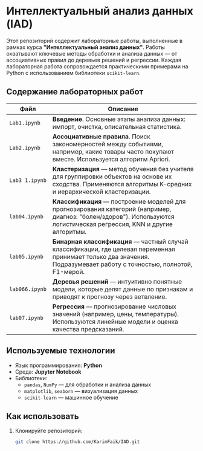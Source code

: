 # Интеллектуальный анализ данных (IAD)

Этот репозиторий содержит лабораторные работы, выполненные в рамках курса **"Интеллектуальный анализ данных"**. Работы охватывают ключевые методы обработки и анализа данных — от ассоциативных правил до деревьев решений и регрессии. Каждая лабораторная работа сопровождается практическими примерами на Python с использованием библиотеки `scikit-learn`.

## Содержание лабораторных работ

| Файл              | Описание                                                                 |
|-------------------|--------------------------------------------------------------------------|
| `Lab1.ipynb`      | **Введение**. Основные этапы анализа данных: импорт, очистка, описательная статистика. |
| `Lab2.ipynb`      | **Ассоциативные правила**. Поиск закономерностей между событиями, например, какие товары часто покупают вместе. Используется алгоритм Apriori. |
| `Lab3 1.ipynb`    | **Кластеризация** — метод обучения без учителя для группировки объектов на основе их сходства. Применяются алгоритмы K-средних и иерархической кластеризации. |
| `lab04.ipynb`     | **Классификация** — построение моделей для прогнозирования категорий (например, диагноз: "болен/здоров"). Используются логистическая регрессия, KNN и другие алгоритмы. |
| `lab05.ipynb`     | **Бинарная классификация** — частный случай классификации, где целевая переменная принимает только два значения. Подразумевает работу с точностью, полнотой, F1-мерой. |
| `lab066.ipynb`    | **Деревья решений** — интуитивно понятные модели, которые делят данные по признакам и приводят к прогнозу через ветвление. |
| `lab07.ipynb`     | **Регрессия** — прогнозирование числовых значений (например, цены, температуры). Используются линейные модели и оценка качества предсказаний. |

## Используемые технологии

- Язык программирования: **Python**
- Среда: **Jupyter Notebook**
- Библиотеки:
  - `pandas`, `NumPy` — для обработки и анализа данных
  - `matplotlib`, `seaborn` — визуализация данных
  - `scikit-learn` — машинное обучение

## Как использовать

1. Клонируйте репозиторий:
   ```bash
   git clone https://github.com/KarimFaik/IAD.git
